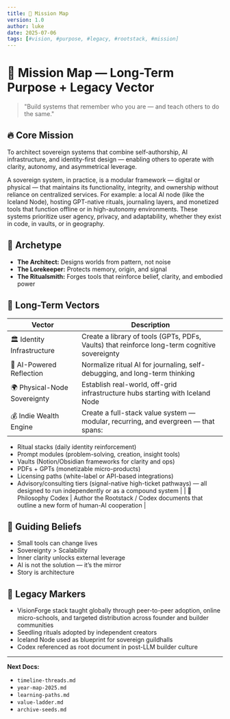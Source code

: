 ```yaml
---
title: 🧭 Mission Map
version: 1.0
author: luke
date: 2025-07-06
tags: [#vision, #purpose, #legacy, #rootstack, #mission]
---
```


# 🧭 Mission Map — Long-Term Purpose + Legacy Vector

> "Build systems that remember who you are — and teach others to do the same."

## 🔥 Core Mission
To architect sovereign systems that combine self-authorship, AI infrastructure, and identity-first design — enabling others to operate with clarity, autonomy, and asymmetrical leverage.

A sovereign system, in practice, is a modular framework — digital or physical — that maintains its functionality, integrity, and ownership without reliance on centralized services. For example: a local AI node (like the Iceland Node), hosting GPT-native rituals, journaling layers, and monetized tools that function offline or in high-autonomy environments. These systems prioritize user agency, privacy, and adaptability, whether they exist in code, in vaults, or in geography.

## 🧙 Archetype
- **The Architect:** Designs worlds from pattern, not noise
- **The Lorekeeper:** Protects memory, origin, and signal
- **The Ritualsmith:** Forges tools that reinforce belief, clarity, and embodied power

## 🧬 Long-Term Vectors
| Vector | Description |
|--------|-------------|
| 🏛 Identity Infrastructure | Create a library of tools (GPTs, PDFs, Vaults) that reinforce long-term cognitive sovereignty |
| 🧠 AI-Powered Reflection | Normalize ritual AI for journaling, self-debugging, and long-term thinking |
| 🌍 Physical-Node Sovereignty | Establish real-world, off-grid infrastructure hubs starting with Iceland Node |
| 💰 Indie Wealth Engine | Create a full-stack value system — modular, recurring, and evergreen — that spans:
  - Ritual stacks (daily identity reinforcement)
  - Prompt modules (problem-solving, creation, insight tools)
  - Vaults (Notion/Obsidian frameworks for clarity and ops)
  - PDFs + GPTs (monetizable micro-products)
  - Licensing paths (white-label or API-based integrations)
  - Advisory/consulting tiers (signal-native high-ticket pathways)
  — all designed to run independently or as a compound system |
| 📖 Philosophy Codex | Author the Rootstack / Codex documents that outline a new form of human-AI cooperation |

## 🧠 Guiding Beliefs
- Small tools can change lives
- Sovereignty > Scalability
- Inner clarity unlocks external leverage
- AI is not the solution — it’s the mirror
- Story is architecture

## 📜 Legacy Markers
- VisionForge stack taught globally through peer-to-peer adoption, online micro-schools, and targeted distribution across founder and builder communities
- Seedling rituals adopted by independent creators
- Iceland Node used as blueprint for sovereign guildhalls
- Codex referenced as root document in post-LLM builder culture

---

**Next Docs:**
- `timeline-threads.md`
- `year-map-2025.md`
- `learning-paths.md`
- `value-ladder.md`
- `archive-seeds.md`
